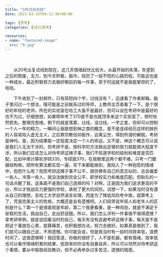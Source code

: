 ```yaml
---
title: "3月25日总结"
date: 2021-03-25T09:11:30+08:00

tags: [思考]
categories: [2021思考]

resources:
- name: "featured-image"
  src: "9.jpg"
---
```


<!--more-->	　　

&emsp;&emsp;从20号出复试线到现在，这几天情绪起伏比较大，从最开始的失落，失望到之后的颓废，无力，到今天积极，振作，经历了一段不短的心路历程，可能这也是一种成长，最近积极努力去做好眼前的每一件事，至于时运就不是我能掌控的了，哈哈。

　　下午收到了一封邮件，只有简短四个字，过线没有？，迅速看了作者邮箱，脑子里闪过一个想法，哦可能是之前联系过的导师，上教师主页查看了一下，是个很好的年轻的老师，所在的实验室在哈工大虽不是最好，但可以说在考研中是最好的也不为过，仔细想想，如果明年考了370是不是也就顶多来这个实验室了，顿时怅然若失。整理完思绪，剩下的就是落寞，过线，没过线，一字之差，但却可以控制一个人一年的精力，一瞬间让我联想到神之类的概念，是不是连续经历这样的挫折的人容易陷入虚无主义，之后靠宗教信仰振作，远离尘世，得到所谓的解脱。考研是神吗，是，因为结果能一定程度决定一个人的命运，又不是，神这个概念可以说是我们人无法干涉的，但考研不是，按科学的方法做出足够的努力就能很大程度干涉，所以我们应该怎么对待考研这摊子事，我们不知道学校的级别和难度是否匹配，比如中南计算机学硕335，专硕就370，在我眼里这两个都不难，只考一门数据结构嘛，把所有算法都实现一遍，背下来都能做到，我陷入了一种抱怨的情绪中，抱怨什么呢？抱怨考研这摊子事不公平，就仿佛有自己的意志似的，总会偏爱一些人，冷落一些人，就没法做到完全公平，即学校实力和难度匹配。但耿队的一句话点醒了我，这条路不是我们自己选择的吗？对啊，正是因为我们追求更高的平台，所以才挑战实力更强的学校，承担了更大的风险。试想一下，如果当时没有遵从自己的理想，去哈工大学自然语言处理，而是为了降低风险考中南，就算考上了，凭我完美主义的性格，大概还是会有遗憾吧。人们经常说年轻人和老年人的区别是什么？第一个是很直观是年龄，第二个我更看重，是一种闯劲，就是不满足于安稳的生活，挑战自己，走出舒适圈。所以，我们怎么评判一件事值不值得遗憾？拿考研举例，就是说回看当时的自己，每天有没有逃避考研这摊子事，每天是不是把这个事放在心里，就算痛苦，也积极想办法，努力去做好。如果真是做到了，我们就可以跟自己说，不用遗憾。你可能会说，但是我当时有一段时间效率低，浪费时间了，这很遗憾啊！我回答道，你做的很好了，人不是机器，都有情绪，效率低也可以看作情绪积累的结果，低效率的你没有自暴自弃，所以可以坦然对待考研这个事情，要从中吸取经验教训，但不必再参杂过多苦涩，遗憾的情感。